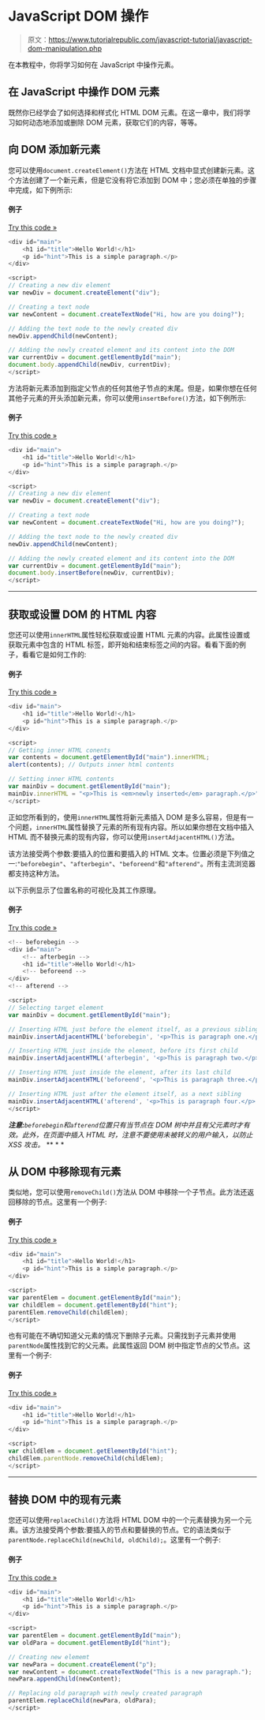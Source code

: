 # JavaScript DOM 操作

> 原文：<https://www.tutorialrepublic.com/javascript-tutorial/javascript-dom-manipulation.php>

在本教程中，你将学习如何在 JavaScript 中操作元素。

## 在 JavaScript 中操作 DOM 元素

既然你已经学会了如何选择和样式化 HTML DOM 元素。在这一章中，我们将学习如何动态地添加或删除 DOM 元素，获取它们的内容，等等。

## 向 DOM 添加新元素

您可以使用`document.createElement()`方法在 HTML 文档中显式创建新元素。这个方法创建了一个新元素，但是它没有将它添加到 DOM 中；您必须在单独的步骤中完成，如下例所示:

#### 例子

[Try this code »](../codelab.php?topic=javascript&file=insert-new-element-into-the-dom "Try this code using online Editor")

```js
<div id="main">
    <h1 id="title">Hello World!</h1>
    <p id="hint">This is a simple paragraph.</p>
</div>

<script>
// Creating a new div element 
var newDiv = document.createElement("div");

// Creating a text node 
var newContent = document.createTextNode("Hi, how are you doing?");

// Adding the text node to the newly created div
newDiv.appendChild(newContent);

// Adding the newly created element and its content into the DOM 
var currentDiv = document.getElementById("main"); 
document.body.appendChild(newDiv, currentDiv);
</script>
```

方法将新元素添加到指定父节点的任何其他子节点的末尾。但是，如果你想在任何其他子元素的开头添加新元素，你可以使用`insertBefore()`方法，如下例所示:

#### 例子

[Try this code »](../codelab.php?topic=javascript&file=insert-new-element-at-the-beginning "Try this code using online Editor")

```js
<div id="main">
    <h1 id="title">Hello World!</h1>
    <p id="hint">This is a simple paragraph.</p>
</div>

<script>
// Creating a new div element 
var newDiv = document.createElement("div");

// Creating a text node 
var newContent = document.createTextNode("Hi, how are you doing?");

// Adding the text node to the newly created div
newDiv.appendChild(newContent);

// Adding the newly created element and its content into the DOM 
var currentDiv = document.getElementById("main"); 
document.body.insertBefore(newDiv, currentDiv);
</script>
```

* * *

## 获取或设置 DOM 的 HTML 内容

您还可以使用`innerHTML`属性轻松获取或设置 HTML 元素的内容。此属性设置或获取元素中包含的 HTML 标签，即开始和结束标签之间的内容。看看下面的例子，看看它是如何工作的:

#### 例子

[Try this code »](../codelab.php?topic=javascript&file=get-set-inner-html-of-an-element "Try this code using online Editor")

```js
<div id="main">
    <h1 id="title">Hello World!</h1>
    <p id="hint">This is a simple paragraph.</p>
</div>

<script>
// Getting inner HTML conents
var contents = document.getElementById("main").innerHTML;
alert(contents); // Outputs inner html contents

// Setting inner HTML contents
var mainDiv = document.getElementById("main");
mainDiv.innerHTML = "<p>This is <em>newly inserted</em> paragraph.</p>";
</script>
```

正如您所看到的，使用`innerHTML`属性将新元素插入 DOM 是多么容易，但是有一个问题，`innerHTML`属性替换了元素的所有现有内容。所以如果你想在文档中插入 HTML 而不替换元素的现有内容，你可以使用`insertAdjacentHTML()`方法。

该方法接受两个参数:要插入的位置和要插入的 HTML 文本。位置必须是下列值之一:`"beforebegin"`、`"afterbegin"`、`"beforeend"`和`"afterend"`。所有主流浏览器都支持这种方法。

以下示例显示了位置名称的可视化及其工作原理。

#### 例子

[Try this code »](../codelab.php?topic=javascript&file=insert-html-without-replacing-the-existing-content "Try this code using online Editor")

```js
<!-- beforebegin -->
<div id="main">
    <!-- afterbegin -->
    <h1 id="title">Hello World!</h1>
    <!-- beforeend -->
</div>
<!-- afterend -->

<script>
// Selecting target element
var mainDiv = document.getElementById("main");

// Inserting HTML just before the element itself, as a previous sibling
mainDiv.insertAdjacentHTML('beforebegin', '<p>This is paragraph one.</p>');

// Inserting HTML just inside the element, before its first child
mainDiv.insertAdjacentHTML('afterbegin', '<p>This is paragraph two.</p>');

// Inserting HTML just inside the element, after its last child
mainDiv.insertAdjacentHTML('beforeend', '<p>This is paragraph three.</p>');

// Inserting HTML just after the element itself, as a next sibling
mainDiv.insertAdjacentHTML('afterend', '<p>This is paragraph four.</p>');
</script>
```

 ***注意:**`beforebegin`和`afterend`位置只有当节点在 DOM 树中并且有父元素时才有效。此外，在页面中插入 HTML 时，注意不要使用未被转义的用户输入，以防止 XSS 攻击。*  ** * *

## 从 DOM 中移除现有元素

类似地，您可以使用`removeChild()`方法从 DOM 中移除一个子节点。此方法还返回移除的节点。这里有一个例子:

#### 例子

[Try this code »](../codelab.php?topic=javascript&file=remove-an-element-from-the-dom "Try this code using online Editor")

```js
<div id="main">
    <h1 id="title">Hello World!</h1>
    <p id="hint">This is a simple paragraph.</p>
</div>

<script>
var parentElem = document.getElementById("main");
var childElem = document.getElementById("hint");
parentElem.removeChild(childElem);
</script>
```

也有可能在不确切知道父元素的情况下删除子元素。只需找到子元素并使用`parentNode`属性找到它的父元素。此属性返回 DOM 树中指定节点的父节点。这里有一个例子:

#### 例子

[Try this code »](../codelab.php?topic=javascript&file=remove-child-element-without-knowing-its-parent "Try this code using online Editor")

```js
<div id="main">
    <h1 id="title">Hello World!</h1>
    <p id="hint">This is a simple paragraph.</p>
</div>

<script>
var childElem = document.getElementById("hint");
childElem.parentNode.removeChild(childElem);
</script>
```

* * *

## 替换 DOM 中的现有元素

您还可以使用`replaceChild()`方法将 HTML DOM 中的一个元素替换为另一个元素。该方法接受两个参数:要插入的节点和要替换的节点。它的语法类似于`parentNode.replaceChild(newChild, oldChild);`。这里有一个例子:

#### 例子

[Try this code »](../codelab.php?topic=javascript&file=replace-an-element-with-another-element-in-the-dom "Try this code using online Editor")

```js
<div id="main">
    <h1 id="title">Hello World!</h1>
    <p id="hint">This is a simple paragraph.</p>
</div>

<script>
var parentElem = document.getElementById("main");
var oldPara = document.getElementById("hint");

// Creating new elememt
var newPara = document.createElement("p");
var newContent = document.createTextNode("This is a new paragraph.");
newPara.appendChild(newContent);

// Replacing old paragraph with newly created paragraph
parentElem.replaceChild(newPara, oldPara);
</script>
```

